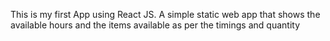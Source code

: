This is my first App using React JS.
A simple static web app that shows the available hours and the items available as per the timings and quantity
